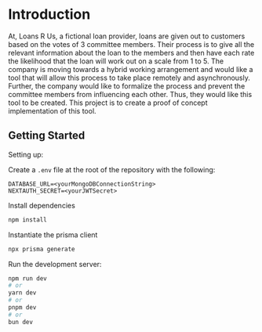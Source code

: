 # Introduction

At, Loans R Us, a fictional loan provider, loans are given out to customers based on the votes of 3 committee members. Their process is to give all the relevant information about the loan to the members and then have each rate the likelihood that the loan will work out on a scale from 1 to 5. The company is moving towards a hybrid working arrangement and would like a tool that will allow this process to take place remotely and asynchronously. Further, the company would like to formalize the process and prevent the committee members from influencing each other. Thus, they would like this tool to be created. This project is to create a proof of concept implementation of this tool.

## Getting Started

Setting up:

Create a `.env` file at the root of the repository with the following:

```env
DATABASE_URL=<yourMongoDBConnectionString>
NEXTAUTH_SECRET=<yourJWTSecret>
```

Install dependencies

```bash
npm install
```

Instantiate the prisma client

```bash
npx prisma generate
```

Run the development server:

```bash
npm run dev
# or
yarn dev
# or
pnpm dev
# or
bun dev
```
